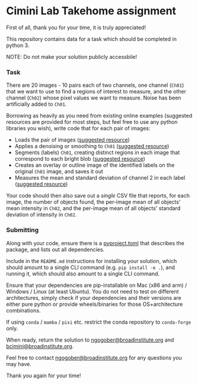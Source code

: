 # Cimini Lab Takehome assignment

First of all, thank you for your time, it is truly appreciated!

This repository contains data for a task which should be completed in python 3.

NOTE: Do not make your solution publicly accessbile!

### Task

There are 20 images - 10 pairs each of two channels, one channel (`Ch01`) that we want to use to find a regions of interest to measure, and the other channel (`Ch02`) whose pixel values we want to measure. Noise has been artificially added to `Ch01`.

Borrowing as heavily as you need from existing online examples (suggested resources are provided for most steps, but feel free to use any python libraries you wish), write code that for each pair of images:

* Loads the pair of images ([suggested resource](https://scikit-image.org/docs/dev/user_guide.html))
* Applies a denoising or smoothing to `Ch01` ([suggested resource](https://scikit-image.org/docs/dev/auto_examples/#filtering-and-restoration))
* Segments (labels) `Ch01`, creating distinct regions in each image that correspond to each bright blob ([suggested resource](https://scikit-image.org/docs/dev/auto_examples/#segmentation-of-objects))
* Creates an overlay or outline image of the identified labels on the original `Ch01` image, and saves it out
* Measures the mean and standard deviation of channel 2 in each label ([suggested resource](https://docs.scipy.org/doc/scipy/reference/ndimage.html#measurements))

Your code should then also save out a *single* CSV file that reports, for each image, the number of objects found, the per-image mean of all objects' mean intensity in `Ch02`, and the per-image mean of all objects' standard deviation of intensity in `Ch02`. 

### Submitting

Along with your code, ensure there is a [pyproject.toml](https://packaging.python.org/en/latest/specifications/pyproject-toml/) that describes the package, and lists out all dependencies.

Include in the `README.md` instructions for installing your solution, which should amount to a single CLI command (e.g. `pip install -e .`), and running it, which should also amount to a single CLI command.

Ensure that your dependencies are pip-installable on Mac (x86 and arm) / Windows / Linux (at least Ubuntu). You do not need to test on different architectures, simply check if your dependencies and their versions are either pure python or provide wheels/binaries for those OS+architecture combinations.

If using `conda` / `mamba` / `pixi` etc. restrict the conda repository to `conda-forge` only.

When ready, return the solution to [ngogober@broadinstitute.org](ngogober@broadinstitute.org) and [bcimini@broadinstitute.org](bcimini@broadinstitute.org).

Feel free to contact [ngogober@broadinstitute.org](ngogober@broadinstitute.org) for any questions you may have. 

Thank you again for your time!

